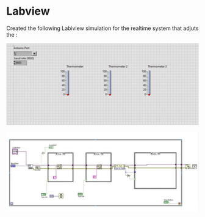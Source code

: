 # Labview
 Created the following Labiview simulation for the realtime system that adjuts the :
 
 ![](https://github.com/sneha-almeida/Labview/blob/main/ss-1.PNG)
 
 ![](https://github.com/sneha-almeida/Labview/blob/main/ss-2.PNG)
 
